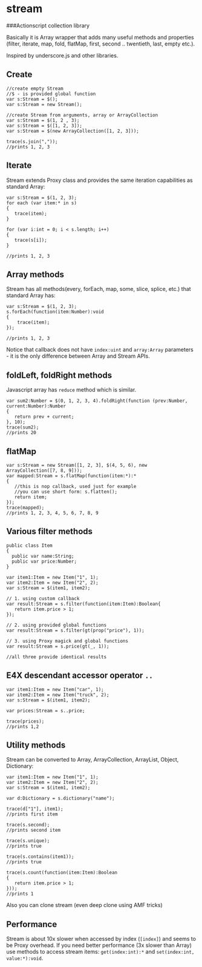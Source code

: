 # stream
###Actionscript collection library

Basically it is Array wrapper that adds many useful methods and properties (filter, iterate, map, fold, flatMap, first, second .. twentieth, last, empty etc.).

Inspired by underscore.js and other libraries.


## Create
```as3
//create empty Stream
//$ - is provided global function
var s:Stream = $(); 
var s:Stream = new Stream();

//create Stream from arguments, array or ArrayCollection
var s:Stream = $(1, 2 , 3);
var s:Stream = $([1, 2, 3]);
var s:Stream = $(new ArrayCollection([1, 2, 3]));

trace(s.join(","));
//prints 1, 2, 3
```

## Iterate
Stream extends Proxy class and provides the same iteration capabilities as standard Array:
```as3
var s:Stream = $(1, 2, 3);
for each (var item:* in s)
{
   trace(item);
}

for (var i:int = 0; i < s.length; i++)
{
   trace(s[i]);
}

//prints 1, 2, 3
```

## Array methods
Stream has all methods(every, forEach, map, some, slice, splice, etc.) that standard Array has:
```as3
var s:Stream = $(1, 2, 3);
s.forEach(function(item:Number):void
{
    trace(item);
});

//prints 1, 2, 3
```
Notice that callback does not have `index:uint` and `array:Array` parameters - 
it is the only difference between Array and Stream APIs.

## foldLeft, foldRight methods

Javascript array has `reduce` method which is similar.
```as3
var sum2:Number = $(0, 1, 2, 3, 4).foldRight(function (prev:Number, current:Number):Number
{
   return prev + current;
}, 10);
trace(sum2);
//prints 20
```

## flatMap
```as3
var s:Stream = new Stream([1, 2, 3], $(4, 5, 6), new ArrayCollection([7, 8, 9]));
var mapped:Stream = s.flatMap(function(item:*):*
{
   //this is nop callback, used just for example
   //you can use short form: s.flatten();
   return item;
});
trace(mapped);
//prints 1, 2, 3, 4, 5, 6, 7, 8, 9
```

## Various filter methods

```as3
public class Item
{
  public var name:String;
  public var price:Number;
}

var item1:Item = new Item("1", 1);
var item2:Item = new Item("2", 2);
var s:Stream = $(item1, item2);

// 1. using custom callback
var result:Stream = s.filter(function(item:Item):Boolean{
   return item.price > 1;
});

// 2. using provided global functions
var result:Stream = s.filter(gt(prop("price"), 1));

// 3. using Proxy magick and global functions
var result:Stream = s.price(gt(_, 1)); 

//all three provide identical results
```

## E4X descendant accessor operator `..`

```as3
var item1:Item = new Item("car", 1);
var item2:Item = new Item("truck", 2);
var s:Stream = $(item1, item2);

var prices:Stream = s..price;

trace(prices);
//prints 1,2
```

## Utility methods
Stream can be converted to Array, ArrayCollection, ArrayList, Object, Dictionary:
```as3
var item1:Item = new Item("1", 1);
var item2:Item = new Item("2", 2);
var s:Stream = $(item1, item2);

var d:Dictionary = s.dictionary("name");

trace(d["1"], item1);
//prints first item

trace(s.second);
//prints second item

trace(s.unique);
//prints true

trace(s.contains(item1));
//prints true

trace(s.count(function(item:Item):Boolean
{
   return item.price > 1;
}));
//prints 1
```

Also you can clone stream (even deep clone using AMF tricks)

## Performance

Stream is about 10x slower when accessed by index (`[index]`) and seems to be Proxy overhead.
If you need better performance (3x slower than Array) use methods to access stream items: `get(index:int):*` and `set(index:int, value:*):void`.
